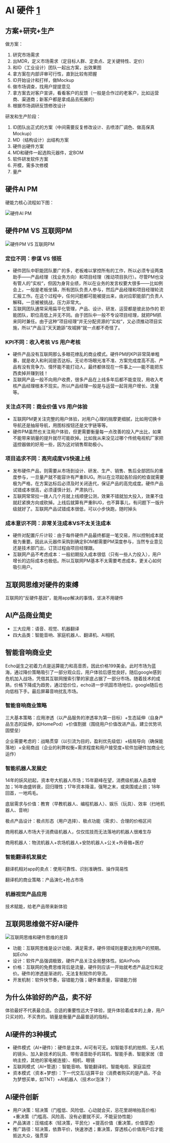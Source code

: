# AI 硬件 [1]

## 方案+研究+生产

做方案：

1. 研究市场需求
2. 出MDR，定义市场需求（定目标人群、定卖点、定关键特性、定价）
3. 和ID（工业设计）团队一起出方案，出效果图
4. 拿方案在内部评审可行性，直到比较有把握
5. ID开始设计和打样，做Mockup
6. 做市场调查，找用户提提意见
7. 拿方案去对客户宣讲，看看客户的反馈（一般是合作过的老客户，比如运营商、渠道商；新客户都是拿成品去拓展的）
8. 根据市场调研反馈修改设计

研发和生产阶段：

1. ID团队出正式的方案（中间需要反复修改设计、去喷漆厂调色、做高保真Mockup）
1. MD（结构设计）出结构方案
1. 硬件出硬件方案
1. MD和硬件一起选购元器件，定BOM
1. 软件研发软件方案
1. 开模，需多次修模
1. 量产

## 硬件AI PM

硬能力核心流程如下图：

![硬件AI PM](../img/hardwareAI_PM.png)

## 硬件PM VS 互联网PM

![硬件PM VS 互联网PM](../img/PM_Internet_VS_hardware.png)

### 定位不同：参谋 VS 领班

- 硬件团队中职能团队要广的多，老板难以掌控所有的工作，所以必须专设两类助手——产品经理（找业务方向）和项目经理（推动项目执行）。尽管PM也没有管人的”实权“，但因为身背业绩，所以在业务的发言权要大很多——比如例会上，一般是老板坐镇，所有团队负责人参与，然后产品经理和项目经理轮流汇报工作。在这个过程中，任何问题都可能被提出来，由对应职能部门负责人解释。一旦被被挑战，压力非常大。
- 互联网团队通常采用扁平化管理，产品、设计、研发、运营都是彼此协作的 职能团队，职位高低上并无不同。由于团队中一般不专设项目经理，就把PM抓来同时兼任。由于这种”项目经理“并无分配资源的”实权“，又必须推动项目实 施，所以”产品汪“天天跪舔”攻城狮“就一点都不奇怪了。

### KPI不同：收入考核 VS 用户考核

- 硬件产品没有互联网那么多眼花缭乱的商业模式。硬件PM的KPI非常简单粗暴，就是收入和利润是否达标。无论市场眼光准不准、方案完成度高不高、产品有没有竞争力、情怀能不能打动人，最终都体现在一件事上——能不能把东西卖掉并赚到钱！
- 互联网产品一般不向用户收费，很多产品在上线多年后都不能变现，用收入考核产品经理根本不现实。所以产品经理一般是与运营一起背用户增长、流量等。

### 关注点不同：商业价值 VS 用户体验

- 互联网PM更关注完整的用户体验，对用户心理的揣摩更细腻，比如用切换卡导航还是抽屉导航，用图标按钮还是文字链等等。
- 硬件PM虽然也关注用户体验，但更需要衡量每一点改善的投入产出比，如果不能带来销量的提升就尽可能砍掉。比如我从来没见过哪个传统电视机厂家把遥控器做的好用一些，因为这对销售帮助极小。

### 项目追求不同：高完成度VS快速上线

- 发布硬件产品，则需要从市场到设计、研发、生产、销售、售后全部团队的重度参与，一旦量产就不能容许有严重BUG。所以在立项起各阶段的检查就需要极为严格，在方案达标后必须及时关闭迭代，保证产品的高完成度。硬件产品试错成本很高，必须谨慎计划，严肃执行。
- 互联网常常拉一拨人几个月就上线顺便公测，效果不错就加大投入，效果不佳就赶紧换方向或砍掉。上线后就算有严重BUG，也不算事儿，有问题下一版升级就好了。互联网产品试错成本很低，可以小步快跑，随时掉头

### 成本意识不同：非常关注成本VS不太关注成本

- 硬件对配置斤斤计较：由于每件硬件产品最终都是一笔交易，所以控制成本就极为重要。因此从元器件采购到确定BOM都需要PM深度参与，当然专业意见还是技术部门出，订货过程由项目经理跟。
- 互联网产品不考虑成本：一般初期投入成本很低（只有一些人力投入），用户增长的边际成本也极低。所以互联网PM基本不太需要考虑成本，更关心如何吸引用户。



## 互联网思维对硬件的束缚

互联网的“反硬件基因”，能用app解决的事情，坚决不用硬件

## AI产品商业简史

- 三大应用：语音、视觉、机器翻译
- 四大品类：智能音响、家庭机器人、翻译机、AI相机

## 智能音响商业史

Echo诞生之初着力点是运算能力和高音质，因此价格199美金。此时市场为蓝海，通过降价策略吸引了一部分观众后，用户体验后感觉良好。随后google感到危机加入战场，凭借其互联网搜索引擎的家底占据了一部分市场。随着技术的成熟，价格下降成为趋势，通过低价位，echo进一步巩固市场地位，google随后也向低档下手。最后屏幕音响扰乱市场。

### 智能音响商业策略

三大基本策略：应用渗透（以产品服务的渗透率为第一目标）+生态延伸（自身产品生态的延伸，如HomePod）+价值割据（围绕用户价值改进产品，建立优势巩固壁垒）

企业需要考虑的：战略贯穿（以引流为目的，盈利优先级低）+结局导向（确保能落地）+全局商战（企业的利弊权衡+需求程度和用户接受度+软件加硬件加商业化运作）

### 智能机器人发展史

14年的妖风初起，资本夸大机器人市场；15年巅峰在望，消费级机器人品类增加；16年由盛转衰，回归理性；17年资本降温，强弩之末，或突围或止损；18年回首，一地鸡毛。

底层需求与价值：教育（早教机器人、编程机器人）、娱乐（玩具）、效率（扫地机器人、音响）

极点产品设计：极点形态（用户选择）、极点功能（需求）、合理的价格区间

商用机器人市场大于消费级机器人，仅仅炫技而无法落地的机器人很难生存

商用机器人：物流机器人+农场机器人+安防机器人+公关+外骨骼+医疗

### 智能翻译机发展史

翻译机相对app的卖点：使用可靠性、识别准确性、操作简易性

翻译机的商业策略：产品演化+抢占市场

### 机器视觉产品应用

技术赋能，给老产品带来新体验

## 互联网思维做不好AI硬件

![互联网思维和硬件思维的差异](../img/Internet_VS_hardware.png)

- 功能：互联网思维是设计功能、满足需求，硬件领域则是要达到用户的预期。如Echo
- 设计：软件产品强调极致，硬件产品关注全局整体性。如AirPods
- 价格：互联网的免费思维背后是流量，硬件则应该一开始就考虑产品定位和定价。硬件的渗透是渐进的，无法复制软件的导流。
- 开发机制：软件快节奏，容错能力强；硬件重质量，容错能力弱

## 为什么体验好的产品，卖不好

体验最好不代表最合适。合适的重要性远大于体验，提升体验着成本的上身，用户只买对的，不买贵的。销量是衡量产品最普适的指标。


## AI硬件的3种模式

- 硬件模式（AI+硬件）：硬件是主体，AI可有可无。如智能手机的拍照、无人机的镜头、加入新技术的玩具、带有语音助手的耳机、智能手表、智能家居（音响主控，其他的家电被连接）、相机、眼镜
- 互联网模式（AI+管道）：智能音响、智能翻译机、智能电视、家庭监控
- 资本模式（资本+梦想）：下一代交互/运算平台（消费者购买的是产品，不会为梦想买单，如TNT）+AI机器人（技术or泡沫？）

## AI硬件创新

- 用户决策：轻决策（门槛低、风险低、心动就会买，忌花里胡哨抬高价格）+重决策（门槛高、风险高、没有必要就不买，不能妥协性能）
- 产品演进：压缩成本（轻决策，平民化）+提高价值（重决策，价值穿透）
- 推广路径：轻决策，依靠平价，快速渗透；重决策，穿透核心价值用户后才能抵达大众，强贯穿

[1]: https://www.jianshu.com/p/111d9fcc005e?utm_campaign=maleskine&utm_content=note&utm_medium=seo_notes&utm_source=recommendation
